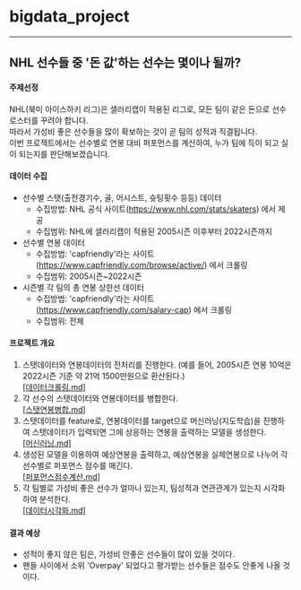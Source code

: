 # bigdata_project
-----------------------------------------
## NHL 선수들 중 '돈 값'하는 선수는 몇이나 될까?

#### 주제선정
NHL(북미 아이스하키 리그)은 샐러리캡이 적용된 리그로, 모든 팀이 같은 돈으로 선수 로스터를 꾸려야 합니다.  
따라서 가성비 좋은 선수들을 많이 확보하는 것이 곧 팀의 성적과 직결됩니다.  
이번 프로젝트에서는 선수별로 연봉 대비 퍼포먼스를 계산하여, 누가 팀에 득이 되고 실이 되는지를 판단해보겠습니다.


#### 데이터 수집
* 선수별 스탯(출전경기수, 골, 어시스트, 슛팅횟수 등등) 데이터
  * 수집방법: NHL 공식 사이트(https://www.nhl.com/stats/skaters) 에서 제공
  * 수집범위: NHL에 샐러리캡이 적용된 2005시즌 이후부터 2022시즌까지
* 선수별 연봉 데이터
  * 수집방법: 'capfriendly'라는 사이트(https://www.capfriendly.com/browse/active/) 에서 크롤링
  * 수집범위: 2005시즌~2022시즌
* 시즌별 각 팀의 총 연봉 상한선 데이터
  * 수집방법: 'capfriendly'라는 사이트(https://www.capfriendly.com/salary-cap) 에서 크롤링
  * 수집범위: 전체


#### 프로젝트 개요

1. 스탯데이터와 연봉데이터의 전처리를 진행한다. (예를 들어, 2005시즌 연봉 10억은 2022시즌 기준 약 21억 1500만원으로 환산된다.)  
    [[데이터크롤링.md](https://github.com/jys23/bigdata_project/blob/main/데이터크롤링.md)]  
2. 각 선수의 스탯데이터와 연봉데이터를 병합한다.  
    [[스탯연봉병합.md](https://github.com/jys23/bigdata_project/blob/main/스탯연봉병합.md)]  
3. 스탯데이터를 feature로, 연봉데이터를 target으로 머신러닝(지도학습)을 진행하여 스탯데이터가 입력되면 그에 상응하는 연봉을 출력하는 모델을 생성한다.  
    [[머신러닝.md](https://github.com/jys23/bigdata_project/blob/main/머신러닝.md)]  
4. 생성된 모델을 이용하여 예상연봉을 출력하고, 예상연봉을 실제연봉으로 나누어 각 선수별로 퍼포먼스 점수를 매긴다.  
    [[퍼포먼스점수계산.md](https://github.com/jys23/bigdata_project/blob/main/퍼포먼스점수계산.md)]  
5. 각 팀별로 가성비 좋은 선수가 얼마나 있는지, 팀성적과 연관관계가 있는지 시각화하여 분석한다.  
    [[데이터시각화.md](https://github.com/jys23/bigdata_project/blob/main/데이터시각화.md)]  


#### 결과 예상

* 성적이 좋지 않은 팀은, 가성비 안좋은 선수들이 많이 있을 것이다.
* 팬들 사이에서 소위 'Overpay' 되었다고 평가받는 선수들은 점수도 안좋게 나올 것이다.
